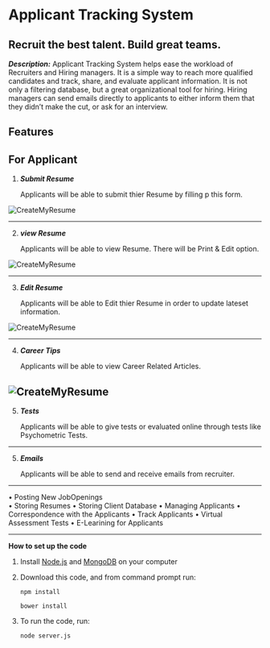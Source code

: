 Applicant Tracking System 
=========

##  Recruit the best talent. Build great teams.




***Description:***
Applicant Tracking System helps ease the workload of Recruiters and Hiring managers. It is a simple way to reach more qualified candidates and track, share, and evaluate applicant information. It is not only a filtering database, but a great organizational tool for hiring. Hiring managers can send emails directly to applicants to either inform them that they didn’t make the cut, or ask for an interview.  


Features
--------
For Applicant
--------

1. ***Submit Resume***
    
     Applicants will be able to submit thier Resume by filling p this form. 

![CreateMyResume](https://scontent-sin6-2.xx.fbcdn.net/v/t1.15752-9/30716247_10214153718491766_7318330097188995072_n.jpg?_nc_cat=0&_nc_eui2=v1%3AAeHX_W0_uq5aG_kYeADZdZDH7AY_WACJ1fD-1BwSbb_UOA6LFE7R6W9E_SGQQ0tIr-uUcBBGxgoamBAQna6zb6GgetjRyE6UG41ErAmluYcVnw&oh=a6a563737e1b0247d3d86fd92cf296a0&oe=5B6AD454)

--------
2. ***view Resume***
    
     Applicants will be able to view Resume. There will be Print & Edit option. 

![CreateMyResume](https://scontent-sin6-2.xx.fbcdn.net/v/t1.15752-9/30713118_10214153753692646_3938152034502443008_n.jpg?_nc_cat=0&_nc_eui2=v1%3AAeHtIMYxAl4L1_3R-G32MvoiaMtLRJV57A-M6XWNhkDGodi8Qsnn9QaOuHzCEE_RhBYwMCI4edZxD8Z6amvyu8H8bfQM1JSSEDcvebN0kbMtqQ&oh=c8d8cc99f822f5d5efd1ea59a5eee468&oe=5B60D6D4)

--------
3. ***Edit Resume***
    
     Applicants will be able to Edit thier Resume in order to update lateset information. 

![CreateMyResume](https://scontent-sin6-2.xx.fbcdn.net/v/t1.15752-9/30725983_10214153753492641_3853489982761074688_n.jpg?_nc_cat=0&_nc_eui2=v1%3AAeGexXOIg-ISWbsTIzeQDAZlYi0GPLY4gOrUIxxJTeMRZ18CalWCey98jgKi00VLLUC4LXBdnmH1g5PBiUWPo6TVB9ZzYS0I3HCtDQK7Iz41LA&oh=2ad318bb5a48e522c287e1efcb04947c&oe=5B638791)

--------
4. ***Career Tips***
    
     Applicants will be able to view Career Related Articles. 

![CreateMyResume](https://scontent-sin6-2.xx.fbcdn.net/v/t1.15752-9/30716423_10214153753212634_311651446997123072_n.jpg?_nc_cat=0&_nc_eui2=v1%3AAeEmZfWEby_Lnw_9dqVyYGGi9vFvRXygpq_ZtescwZEGPJ87boTDMkFCMdHxZhCLNN5MllfPVGhCVNcKGBD81YNMev7WXtfkFdZU4YvfSpW3Lg&oh=709ae2179c32040102fef912fb202ffc&oe=5B6E1600)
--------
5. ***Tests***
    
     Applicants will be able to give tests or evaluated online through tests like Psychometric Tests. 

--------
5. ***Emails***
    
     Applicants will be able to send and receive emails from recruiter.  

-------- 



•	Posting New JobOpenings   
•	Storing Resumes 
•	Storing Client Database 
•	Managing Applicants
•	Correspondence with the Applicants
•	Track Applicants
•	Virtual Assessment Tests
•	E-Learining for Applicants





****************************************************************

**How to set up the code**

1. Install [Node.js](https://nodejs.org/en/download/) and [MongoDB](https://www.mongodb.com/download-center?jmp=nav) on your computer

2. Download this code, and from command prompt run:

   `npm install`


   `bower install`


3. To run the code, run:

    `node server.js`

    



